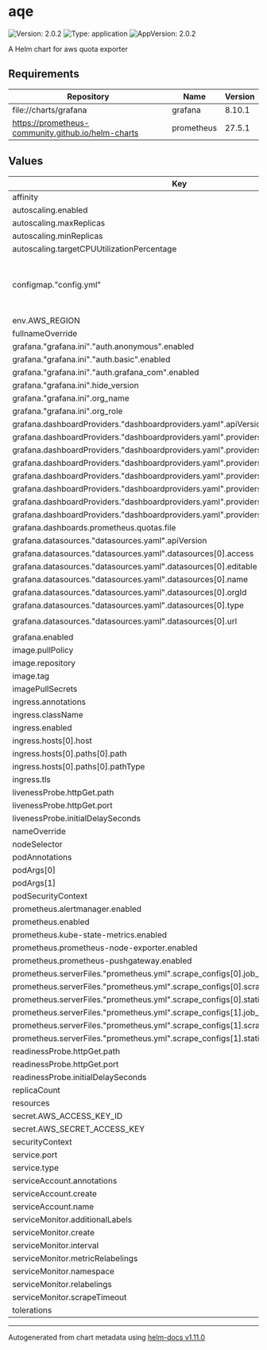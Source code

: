 # aqe

![Version: 2.0.2](https://img.shields.io/badge/Version-2.0.2-informational?style=flat-square) ![Type: application](https://img.shields.io/badge/Type-application-informational?style=flat-square) ![AppVersion: 2.0.2](https://img.shields.io/badge/AppVersion-2.0.2-informational?style=flat-square)

A Helm chart for aws quota exporter

## Requirements

| Repository | Name | Version |
|------------|------|---------|
| file://charts/grafana | grafana | 8.10.1 |
| https://prometheus-community.github.io/helm-charts | prometheus | 27.5.1 |

## Values

| Key | Type | Default | Description |
|-----|------|---------|-------------|
| affinity | object | `{}` |  |
| autoscaling.enabled | bool | `false` |  |
| autoscaling.maxReplicas | int | `100` |  |
| autoscaling.minReplicas | int | `1` |  |
| autoscaling.targetCPUUtilizationPercentage | int | `80` |  |
| configmap."config.yml" | string | `"jobs:\n  - serviceCode: lambda\n    regions:\n      - us-west-2\n      - us-east-2\n  - serviceCode: cloudformation\n    regions:\n      - us-west-2\n      - us-east-2\n  - serviceCode: ec2\n    regions:\n      - us-west-2\n      - us-east-2\n"` |  |
| env.AWS_REGION | string | `"us-west-2"` |  |
| fullnameOverride | string | `""` |  |
| grafana."grafana.ini"."auth.anonymous".enabled | bool | `true` |  |
| grafana."grafana.ini"."auth.basic".enabled | bool | `false` |  |
| grafana."grafana.ini"."auth.grafana_com".enabled | bool | `false` |  |
| grafana."grafana.ini".hide_version | bool | `true` |  |
| grafana."grafana.ini".org_name | bool | `true` |  |
| grafana."grafana.ini".org_role | string | `"Admin"` |  |
| grafana.dashboardProviders."dashboardproviders.yaml".apiVersion | int | `1` |  |
| grafana.dashboardProviders."dashboardproviders.yaml".providers[0].disableDeletion | bool | `false` |  |
| grafana.dashboardProviders."dashboardproviders.yaml".providers[0].editable | bool | `true` |  |
| grafana.dashboardProviders."dashboardproviders.yaml".providers[0].folder | string | `""` |  |
| grafana.dashboardProviders."dashboardproviders.yaml".providers[0].name | string | `"prometheus"` |  |
| grafana.dashboardProviders."dashboardproviders.yaml".providers[0].options.path | string | `"/var/lib/grafana/dashboards/prometheus"` |  |
| grafana.dashboardProviders."dashboardproviders.yaml".providers[0].orgId | int | `1` |  |
| grafana.dashboardProviders."dashboardproviders.yaml".providers[0].type | string | `"file"` |  |
| grafana.dashboards.prometheus.quotas.file | string | `"dashboards/quotas.json"` |  |
| grafana.datasources."datasources.yaml".apiVersion | int | `1` |  |
| grafana.datasources."datasources.yaml".datasources[0].access | string | `"proxy"` |  |
| grafana.datasources."datasources.yaml".datasources[0].editable | bool | `true` |  |
| grafana.datasources."datasources.yaml".datasources[0].name | string | `"prometheus"` |  |
| grafana.datasources."datasources.yaml".datasources[0].orgId | int | `1` |  |
| grafana.datasources."datasources.yaml".datasources[0].type | string | `"prometheus"` |  |
| grafana.datasources."datasources.yaml".datasources[0].url | string | `"http://aqe-prometheus-server.default.svc.cluster.local:80"` |  |
| grafana.enabled | bool | `true` |  |
| image.pullPolicy | string | `"IfNotPresent"` |  |
| image.repository | string | `"ugwuanyi/aqe"` |  |
| image.tag | string | `"latest"` |  |
| imagePullSecrets | list | `[]` |  |
| ingress.annotations | object | `{}` |  |
| ingress.className | string | `""` |  |
| ingress.enabled | bool | `false` |  |
| ingress.hosts[0].host | string | `"aqe.chart.emylincon.com"` |  |
| ingress.hosts[0].paths[0].path | string | `"/"` |  |
| ingress.hosts[0].paths[0].pathType | string | `"Prefix"` |  |
| ingress.tls | list | `[]` |  |
| livenessProbe.httpGet.path | string | `"/"` |  |
| livenessProbe.httpGet.port | string | `"http"` |  |
| livenessProbe.initialDelaySeconds | int | `60` |  |
| nameOverride | string | `""` |  |
| nodeSelector | object | `{}` |  |
| podAnnotations | object | `{}` |  |
| podArgs[0] | string | `"--log.level=info"` |  |
| podArgs[1] | string | `"--log.format=text"` |  |
| podSecurityContext | object | `{}` |  |
| prometheus.alertmanager.enabled | bool | `false` |  |
| prometheus.enabled | bool | `true` |  |
| prometheus.kube-state-metrics.enabled | bool | `false` |  |
| prometheus.prometheus-node-exporter.enabled | bool | `false` |  |
| prometheus.prometheus-pushgateway.enabled | bool | `false` |  |
| prometheus.serverFiles."prometheus.yml".scrape_configs[0].job_name | string | `"prometheus"` |  |
| prometheus.serverFiles."prometheus.yml".scrape_configs[0].scrape_interval | string | `"5s"` |  |
| prometheus.serverFiles."prometheus.yml".scrape_configs[0].static_configs[0].targets[0] | string | `"localhost:9090"` |  |
| prometheus.serverFiles."prometheus.yml".scrape_configs[1].job_name | string | `"aws_quota_exporter"` |  |
| prometheus.serverFiles."prometheus.yml".scrape_configs[1].scrape_interval | string | `"15s"` |  |
| prometheus.serverFiles."prometheus.yml".scrape_configs[1].static_configs[0].targets[0] | string | `"aqe.default.svc.cluster.local:10100"` |  |
| readinessProbe.httpGet.path | string | `"/"` |  |
| readinessProbe.httpGet.port | string | `"http"` |  |
| readinessProbe.initialDelaySeconds | int | `60` |  |
| replicaCount | int | `1` |  |
| resources | object | `{}` |  |
| secret.AWS_ACCESS_KEY_ID | string | `""` |  |
| secret.AWS_SECRET_ACCESS_KEY | string | `""` |  |
| securityContext | object | `{}` |  |
| service.port | int | `10100` |  |
| service.type | string | `"ClusterIP"` |  |
| serviceAccount.annotations | object | `{}` |  |
| serviceAccount.create | bool | `false` |  |
| serviceAccount.name | string | `""` |  |
| serviceMonitor.additionalLabels | object | `{}` |  |
| serviceMonitor.create | bool | `false` |  |
| serviceMonitor.interval | string | `nil` |  |
| serviceMonitor.metricRelabelings | list | `[]` |  |
| serviceMonitor.namespace | string | `nil` |  |
| serviceMonitor.relabelings | list | `[]` |  |
| serviceMonitor.scrapeTimeout | string | `nil` |  |
| tolerations | list | `[]` |  |

----------------------------------------------
Autogenerated from chart metadata using [helm-docs v1.11.0](https://github.com/norwoodj/helm-docs/releases/v1.11.0)
